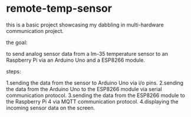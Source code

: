# remote-temp-sensor

this is a basic project showcasing my dabbling in multi-hardware communication project.

the goal:

to send analog sensor data from a lm-35 temperature sensor to an Raspberry Pi via an Arduino Uno and a ESP8266 module.

steps:

1.sending the data from the sensor to Arduino Uno via i/o pins.
2.sending the data from the Arduino Uno to the ESP8266 module via serial communication protocol.
3.sending the data from the ESP8266 module to the Raspberry Pi 4 via MQTT communication protocol.
4.displaying the incoming sensor data on the screen.
